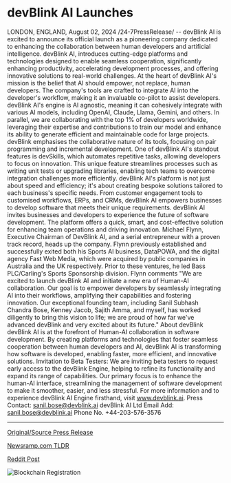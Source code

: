 # devBlink AI Launches

LONDON, ENGLAND, August 02, 2024 /24-7PressRelease/ -- devBlink AI is excited to announce its official launch as a pioneering company dedicated to enhancing the collaboration between human developers and artificial intelligence. devBlink AI, introduces cutting-edge platforms and technologies designed to enable seamless cooperation, significantly enhancing productivity, accelerating development processes, and offering innovative solutions to real-world challenges.  At the heart of devBlink AI's mission is the belief that AI should empower, not replace, human developers. The company's tools are crafted to integrate AI into the developer's workflow, making it an invaluable co-pilot to assist developers. devBlink AI's engine is AI agnostic, meaning it can cohesively integrate with various AI models, including OpenAI, Claude, Llama, Gemini, and others. In parallel, we are collaborating with the top 1% of developers worldwide, leveraging their expertise and contributions to train our model and enhance its ability to generate efficient and maintainable code for large projects. devBlink emphasises the collaborative nature of its tools, focusing on pair programming and incremental development.  One of devBlink AI's standout features is devSkills, which automates repetitive tasks, allowing developers to focus on innovation. This unique feature streamlines processes such as writing unit tests or upgrading libraries, enabling tech teams to overcome integration challenges more efficiently.  devBlink AI's platform is not just about speed and efficiency; it's about creating bespoke solutions tailored to each business's specific needs. From customer engagement tools to customised workflows, ERPs, and CRMs, devBlink AI empowers businesses to develop software that meets their unique requirements.  devBlink AI invites businesses and developers to experience the future of software development. The platform offers a quick, smart, and cost-effective solution for enhancing team operations and driving innovation.  Michael Flynn, Executive Chairman of DevBlink AI, and a serial entrepreneur with a proven track record, heads up the company. Flynn previously established and successfully exited both his Sports AI business, DataPOWA, and the digital agency Fast Web Media, which were acquired by public companies in Australia and the UK respectively. Prior to these ventures, he led Bass PLC/Carling's Sports Sponsorship division.  Flynn comments "We are excited to launch devBlink AI and initiate a new era of Human-AI collaboration. Our goal is to empower developers by seamlessly integrating AI into their workflows, amplifying their capabilities and fostering innovation. Our exceptional founding team, including Sanil Subhash Chandra Bose, Kenney Jacob, Sajith Amma, and myself, has worked diligently to bring this vision to life; we are proud of how far we've advanced devBlink and very excited about its future."  About devBlink devBlink AI is at the forefront of Human-AI collaboration in software development. By creating platforms and technologies that foster seamless cooperation between human developers and AI, devBlink AI is transforming how software is developed, enabling faster, more efficient, and innovative solutions.  Invitation to Beta Testers: We are inviting beta testers to request early access to the devBlink Engine, helping to refine its functionality and expand its range of capabilities. Our primary focus is to enhance the human-AI interface, streamlining the management of software development to make it smoother, easier, and less stressful.  For more information and to experience devBlink AI Engine firsthand, visit www.devblink.ai. Press Contact: sanil.bose@devblink.ai   devBlink AI Ltd Email Add: sanil.bose@devblink.ai  Phone No. +44-203-576-3576 

---

[Original/Source Press Release](https://www.24-7pressrelease.com/press-release/513006/devblink-ai-launches)
                    

[Newsramp.com TLDR](None) 



[Reddit Post](https://www.reddit.com/r/technology_press/comments/1ei3qq4/devblink_ai_launches_to_revolutionize_humanai/) 



![Blockchain Registration](https://cdn.newsramp.app/24-7PressRelease/qrcode/248/2/lime7buI.webp)